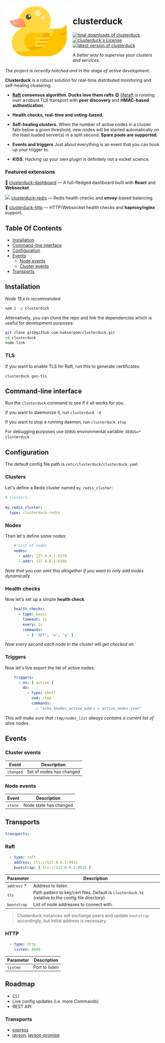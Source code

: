 <img src="https://raw.githubusercontent.com/kakserpom/clusterduck/master/clusterduck-dashboard/public/clusterduck.png" width=220 align=left />

clusterduck
=======
[![total downloads of clusterduck](https://img.shields.io/npm/dt/clusterduck.svg)](https://www.npmjs.com/package/clusterduck)
[![clusterduck's License](https://img.shields.io/npm/l/clusterduck.svg)](https://www.npmjs.com/package/clusterduck)
[![latest version of clusterduck](https://img.shields.io/npm/v/clusterduck.svg)](https://www.npmjs.com/package/clusterduck)

*A better way to supervise your clusters and services.*
<br /><br />
*The project is recently hatched and in the stage of active development.*

**Clusterduck** is a robust solution for real-time distributed monitoring and self-healing clustering.

- **[Raft] consensus algorithm. Ducks love them rafts 😉**
  [liferaft] is running over a robust TLS transport with **peer discovery** and **HMAC-based authentication**.


- **Health checks, real-time and voting-based.**


- **Self-healing clusters.** When the number of active nodes in a cluster falls below a given threshold, new nodes will
  be started automatically on the least loaded server(s) in a split second.
  **Spare pools are supported.**


- **Events and triggers**
  Just about everything is an event that you can hook up your trigger to.


- **KISS.**
  Hacking up your own plugin is definitely not a rocket science.

### Featured extensions

🚀 [clusterduck-dashboard](https://www.npmjs.com/package/clusterduck-dashboard) — A full-fledged dashboard built with **React** and
**Websocket**.

<img src="https://cdn.cdnlogo.com/logos/r/3/redis.svg" width=20 style="display:inline"></img> [clusterduck-redis](https://www.npmjs.com/package/clusterduck-redis)
— Redis health checks and **envoy**-based balancing

🚀 [clusterduck-http](https://www.npmjs.com/package/clusterduck-http) — HTTP/Websocket health checks and **haproxy/nginx**
support.

## Table Of Contents

- [Installation](#installation)
- [Command-line interface](#command-line)
- [Configuration](#configuration)
- [Events](#events)
    - [Node events](#node-events)
    - [Cluster events](#cluster-events)
- [Transports](#transports)

## Installation

*Node 15.x is recommended.*

```bash
npm i -g clusterduck
```

Alternatively, you can clone the repo and link the dependencies which is useful for development purposes:

```bash
git clone git@github.com:kakserpom/clusterduck.git
cd clusterduck
node link
```

### TLS

If you want to enable TLS for Raft, run this to generate certificates:

`clusterduck gen-tls`

## Command-line interface

Run the  `clusterduck` command to see if it all works for you.

If you want to daemonize it, run `clusterduck -d`

If you want to stop a running daemon, run `clusterduck stop`

For debugging purposes use `DEBUG` environmental variable:
`DEBUG=* clusterduck`

## Configuration

The default config file path is `/etc/clusterduck/clusterduck.yaml`

### Clusters

Let's define a Redis cluster named `my_redis_cluster`:

```yaml
# clusters:

my_redis_cluster:
  type: clusterduck-redis
```

### Nodes

Then let's define some nodes:

```yaml
    # List of nodes
    nodes:
      - addr: 127.0.0.1:6379
      - addr: 127.0.0.1:6380
```

*Note that you can omit this altogether if you want to only add nodes dynamically.*

### Health checks

Now let's set up a simple __health check__.

```yaml
    health_checks:
      - type: basic
        timeout: 1s
        every: 1s
        commands:
          - [ 'SET', 'x', 'y' ]
```

*Now every second each node in the cluster will get checked on.*

### Triggers

Now let's live export the list of active nodes:

```yaml
    triggers:
      - on: [ active ]
        do:
          - type: shell
            cwd: /tmp
            commands:
              - "echo $nodes_active_addrs > active_nodes.json"
```

*This will make sure that `/tmp/nodes_list` always contains a current list of alive nodes*.

## Events

### Cluster events

Event               | Description
--------------------|------------------------------------------------------
`changed`             | Set of nodes has changed

### Node events

Event               | Description
--------------------|------------------------------------------------------
`state`             | Node state has changed

## Transports

```yaml
transports:
````

### Raft

```yaml
  - type: raft
    address: tls://127.0.0.1:9911
    bootstrap: [ tls://127.0.0.1:9910 ]
```

Parameter           | Description
--------------------|------------------------------------------------------
`address` *         | Address to listen
`tls`               | Path pattern to key/cert files. Default is `clusterduck.%s` (relative to the config file directory)
`bootstrap`         | List of node addresses to connect with.

> Clusterduck instances will exchange peers and update `bootstrap` accordingly, but initial address is necessary.

### HTTP

```yaml
  - type: http
    listen: 8880
```

Parameter           | Description
--------------------|------------------------------------------------------
`listen`            | Port to listen

## Roadmap

- CLI
- Live config updates (i.e. more Commands)
- REST API

### Transports

- [express](https://www.npmjs.com/package/express)
- [jayson](https://www.npmjs.com/package/jayson), [jayson-promise](https://www.npmjs.com/package/jayson-promise)

[Raft]: https://ramcloud.stanford.edu/raft.pdf

[Liferaft]: https://github.com/unshiftio/liferaft
